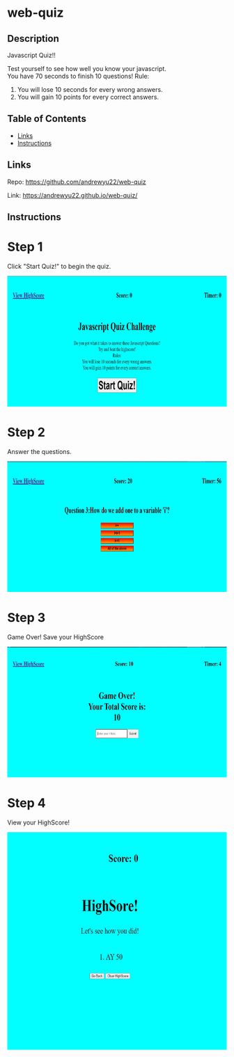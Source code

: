 # web-quiz


## Description
Javascript Quiz!!

Test yourself to see how well you know your javascript. <br/>
You have 70 seconds to finish 10 questions!
Rule: 
1) You will lose 10 seconds for every wrong answers.
2) You will gain 10 points for every correct answers.

## Table of Contents 
* [Links](#Links)
* [Instructions](#Instructions)

## Links

Repo: https://github.com/andrewyu22/web-quiz

Link: https://andrewyu22.github.io/web-quiz/

## Instructions

# Step 1

Click "Start Quiz!" to begin the quiz.

<img src="./assets/images/start.JPG" width="700" height="300">

# Step 2
Answer the questions.

<img src="./assets/images/questions.JPG" width="700" height="300">

# Step 3 
Game Over! Save your HighScore

<img src="./assets/images/gameover.JPG" width="700" height="300">

# Step 4
View your HighScore!

<img src="./assets/images/highscore.JPG" width="700" height="500">